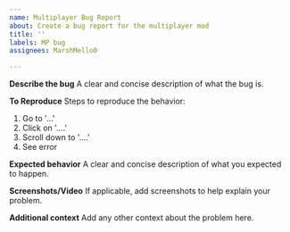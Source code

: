 ```yaml
---
name: Multiplayer Bug Report
about: Create a bug report for the multiplayer mod
title: ''
labels: MP bug
assignees: MarshMello0

---
```


**Describe the bug**
A clear and concise description of what the bug is.

**To Reproduce**
Steps to reproduce the behavior:
1. Go to '...'
2. Click on '....'
3. Scroll down to '....'
4. See error

**Expected behavior**
A clear and concise description of what you expected to happen.

**Screenshots/Video**
If applicable, add screenshots to help explain your problem.

**Additional context**
Add any other context about the problem here.
